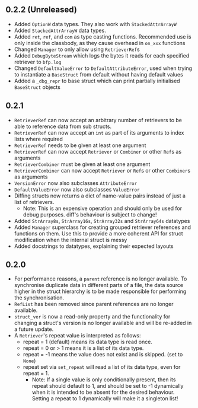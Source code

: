 ## 0.2.2 (Unreleased)

- Added `OptionW` data types. They also work with `StackedAttrArrayW`
- Added `StackedAttrArrayW` data types.
- Added `ret`, `ref`, and `com` as type casting functions. Recommended use is only inside the classbody, as they cause overhead in `on_xxx` functions
- Changed `Manager` to only allow using `RetrieverRef`s
- Added `DebugByteStream` which logs the bytes it reads for each specified retriever to `bfp.log`
- Changed `DefaultValueError` to `DefaultAttributeError`, used when trying to instantiate a `BaseStruct` from default without having default values
- Added a `_dbg_repr` to base struct which can print partially initialised `BaseStruct` objects

## 0.2.1

- `RetrieverRef` can now accept an arbitrary number of retrievers to be able to reference data from sub structs.
- `RetrieverRef` can now accept an `int` as part of its arguments to index lists where required
- `RetrieverRef` needs to be given at least one argument
- `RetrieverRef` can now accept `Retriever` or `Combiner` or other `Ref`s as arguments
- `RetrieverCombiner` must be given at least one argument
- `RetrieverCombiner` can now accept `Retriever` or `Ref`s or other `Combiner`s as arguments
- `VersionError` now also subclasses `AttributeError`
- `DefaultValueError` now also subclasses `ValueError`
- Diffing structs now returns a dict of name-value pairs instead of just a list of retrievers.
  - Note: This is an expensive operation and should only be used for debug purposes. diff's behaviour is subject to change!
- Added `StrArray8s`, `StrArray16s`, `StrArray32s` and `StrArray64s` datatypes
- Added `Manager` superclass for creating grouped retriever references and functions on them. Use this to provide a more coherent API
    for struct modification when the internal struct is messy
- Added docstrings to datatypes, explaining their expected layouts

## 0.2.0

- For performance reasons, a `parent` reference is no longer available. To synchronise duplicate data in different parts of a file, the data source higher in the struct hierarchy is to be made responsible for performing the synchronisation.
- `RefList` has been removed since parent references are no longer available.
- `struct_ver` is now a read-only property and the functionality for changing a struct's version is no longer available and will be re-added in a future update.
- A `Retriever`'s repeat value is interpreted as follows:
  - repeat = 1 (default) means its data type is read once.
  - repeat = 0 or > 1 means it is a list of its data type.
  - repeat = -1 means the value does not exist and is skipped. (set to `None`)
  - repeat set via `set_repeat` will read a list of its data type, even for repeat = 1.
    - Note: If a single value is only conditionally present, then its repeat should default to 1, and should be set to -1 dynamically when it is intended to be absent for the desired behaviour. Setting a repeat to 1 dynamically will make it a singleton list!
